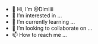 - 👋 Hi, I’m @Dimiiii
- 👀 I’m interested in ...
- 🌱 I’m currently learning ...
- 💞️ I’m looking to collaborate on ...
- 📫 How to reach me ...

<!---
Dimiiii/Dimiiii is a ✨ special ✨ repository because its `README.md` (this file) appears on your GitHub profile.
You can click the Preview link to take a look at your changes.
--->
